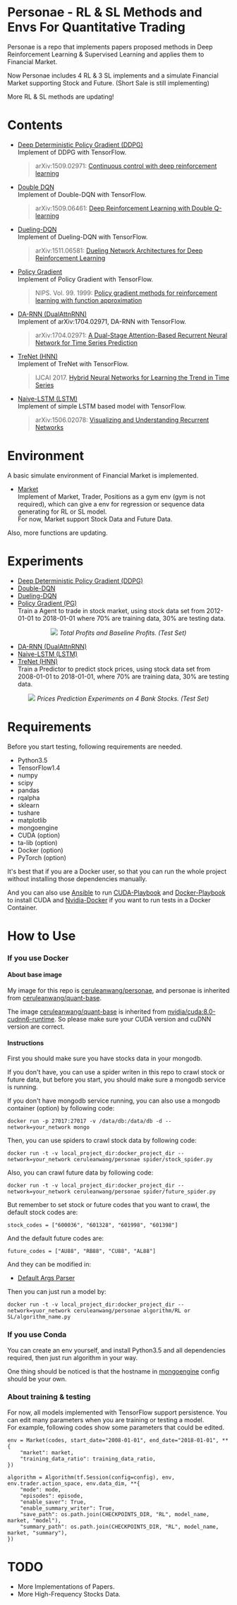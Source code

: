 # Personae - RL & SL Methods and Envs For Quantitative Trading

Personae is a repo that implements papers proposed methods in Deep Reinforcement Learning & Supervised Learning and applies them to Financial Market.

Now Personae includes 4 RL & 3 SL implements and a simulate Financial Market supporting Stock and Future. (Short Sale is still implementing)

More RL & SL methods are updating!

# Contents

+ [Deep Deterministic Policy Gradient (DDPG)](algorithm/RL/DDPG.py)   
Implement of DDPG with TensorFlow.
    > arXiv:1509.02971: [Continuous control with deep reinforcement learning](https://arxiv.org/abs/1509.02971)

+ [Double DQN](algorithm/RL/DoubleDQN.py)    
Implement of Double-DQN with TensorFlow.   
    > arXiv:1509.06461: [Deep Reinforcement Learning with Double Q-learning](https://arxiv.org/abs/1509.06461)
    
+ [Dueling-DQN](algorithm/RL/DuelingDQN.py)     
Implement of Dueling-DQN with TensorFlow.    
    > arXiv:1511.06581: [Dueling Network Architectures for Deep Reinforcement Learning](https://arxiv.org/abs/1511.06581)     

+ [Policy Gradient](algorithm/RL/PolicyGradient.py)   
Implement of Policy Gradient with TensorFlow.
    > NIPS. Vol. 99. 1999: [Policy gradient methods for reinforcement learning with function approximation](https://papers.nips.cc/paper/1713-policy-gradient-methods-for-reinforcement-learning-with-function-approximation.pdf)

+ [DA-RNN (DualAttnRNN)](algorithm/SL/DualAttnRNN.py)      
Implement of arXiv:1704.02971, DA-RNN with TensorFlow.
    > arXiv:1704.02971: [A Dual-Stage Attention-Based Recurrent Neural Network for Time Series Prediction](https://arxiv.org/abs/1704.02971)

+ [TreNet (HNN)](algorithm/SL/TreNet.py)     
Implement of TreNet with TensorFlow.    
    > IJCAI 2017. [Hybrid Neural Networks for Learning the Trend in Time Series](https://www.ijcai.org/proceedings/2017/0316.pdf)

+ [Naive-LSTM (LSTM)](algorithm/SL/NaiveLSTM.py)    
Implement of simple LSTM based model with TensorFlow.    
    > arXiv:1506.02078: [Visualizing and Understanding Recurrent Networks](https://arxiv.org/abs/1506.02078)     

# Environment

A basic simulate environment of Financial Market is implemented.

- [Market](base/env/market.py)   
Implement of Market, Trader, Positions as a gym env (gym is not required), which can give a env for regression or sequence data generating for RL or SL model.  
For now, Market support Stock Data and Future Data.

Also, more functions are updating.

# Experiments

+ [Deep Deterministic Policy Gradient (DDPG)](algorithm/SL/DualAttnRNN.py)
+ [Double-DQN](algorithm/RL/DoubleDQN.py)    
+ [Dueling-DQN](algorithm/RL/DuelingDQN.py)
+ [Policy Gradient (PG)](algorithm/RL/PolicyGradient.py)     
Train a Agent to trade in stock market, using stock data set from 2012-01-01 to 2018-01-01 where 70% are training data, 30% are testing data.

<p align='center'>
  <img src='static/images/Profits.jpg'>
   <em>Total Profits and Baseline Profits. (Test Set)</em>
</p>

+ [DA-RNN (DualAttnRNN)](algorithm/SL/DualAttnRNN.py)   
+ [Naive-LSTM (LSTM)](algorithm/SL/NaiveLSTM.py)      
+ [TreNet (HNN)](algorithm/SL/TreNet.py)     
Train a Predictor to predict stock prices, using stock data set from 2008-01-01 to 2018-01-01, where 70% are training data, 30% are testing data.

<p align='center'>
  <img src='static/images/Prices.jpg'>
   <em>Prices Prediction Experiments on 4 Bank Stocks. (Test Set)</em>
</p>


# Requirements

Before you start testing, following requirements are needed.

- Python3.5
- TensorFlow1.4
- numpy
- scipy
- pandas
- rqalpha
- sklearn
- tushare
- matplotlib
- mongoengine
- CUDA (option)
- ta-lib (option)
- Docker (option)
- PyTorch (option)

It's best that if you are a Docker user, so that you can run the whole project without installing those dependencies manually.
 
And you can also use [Ansible](http://www.ansible.com.cn/) to run [CUDA-Playbook](playbook/cuda-playbook.yml) and [Docker-Playbook](playbook/docker-playbook.yml) to install CUDA and [Nvidia-Docker](https://github.com/NVIDIA/nvidia-docker) if you want to run tests in a Docker Container.

# How to Use

### If you use Docker

#### About base image
My image for this repo is [ceruleanwang/personae](https://hub.docker.com/r/ceruleanwang/personae/), and personae is inherited from [ceruleanwang/quant-base](https://hub.docker.com/r/ceruleanwang/quant-base/).    
   
The image [ceruleanwang/quant-base](https://hub.docker.com/r/ceruleanwang/quant-base/) is inherited from [nvidia/cuda:8.0-cudnn6-runtime](https://hub.docker.com/r/nvidia/cuda/). So please make sure your CUDA version and cuDNN version are correct. 

#### Instructions
First you should make sure you have stocks data in your mongodb.   

If you don't have, you can use a spider writen in this repo to crawl stock or future data, but before you start, you should make sure a mongodb service is running.  

If you don't have mongodb service running, you can also use a mongodb container (option) by following code:
```
docker run -p 27017:27017 -v /data/db:/data/db -d --network=your_network mongo
``` 
Then, you can use spiders to crawl stock data by following code:   
```
docker run -t -v local_project_dir:docker_project_dir --network=your_network ceruleanwang/personae spider/stock_spider.py
```
Also, you can crawl future data by following code:
```
docker run -t -v local_project_dir:docker_project_dir --network=your_network ceruleanwang/personae spider/future_spider.py
```
But remember to set stock or future codes that you want to crawl, the default stock codes are:
```
stock_codes = ["600036", "601328", "601998", "601398"]
```
And the default future codes are:
```
future_codes = ["AU88", "RB88", "CU88", "AL88"]
```
And they can be modified in:   
+ [Default Args Parser](helper/args_parser.py)

Then you can just run a model by:
```
docker run -t -v local_project_dir:docker_project_dir --network=yuor_network ceruleanwang/personae algorithm/RL or SL/algorithm_name.py
```

### If you use Conda
You can create an env yourself, and install Python3.5 and all dependencies required, then just run algorithm in your way.   

One thing should be noticed is that the hostname in [mongoengine](/base/model/__init__.py) config should be your own.

### About training & testing 
For now, all models implemented with TensorFlow support persistence. You can edit many parameters when you are training or testing a model.   
For example, following codes show some parameters that could be edited.
```
env = Market(codes, start_date="2008-01-01", end_date="2018-01-01", **{
    "market": market,
    "training_data_ratio": training_data_ratio,
})

algorithm = Algorithm(tf.Session(config=config), env, env.trader.action_space, env.data_dim, **{
    "mode": mode,
    "episodes": episode,
    "enable_saver": True,
    "enable_summary_writer": True,
    "save_path": os.path.join(CHECKPOINTS_DIR, "RL", model_name, market, "model"),
    "summary_path": os.path.join(CHECKPOINTS_DIR, "RL", model_name, market, "summary"),
})
```
# TODO
- More Implementations of Papers.
- More High-Frequency Stocks Data.

